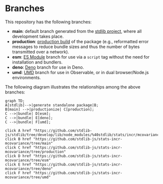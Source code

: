 <!--

@license Apache-2.0

Copyright (c) 2022 The Stdlib Authors.

Licensed under the Apache License, Version 2.0 (the "License");
you may not use this file except in compliance with the License.
You may obtain a copy of the License at

    http://www.apache.org/licenses/LICENSE-2.0

Unless required by applicable law or agreed to in writing, software
distributed under the License is distributed on an "AS IS" BASIS,
WITHOUT WARRANTIES OR CONDITIONS OF ANY KIND, either express or implied.
See the License for the specific language governing permissions and
limitations under the License.

-->

# Branches

This repository has the following branches:

-   **main**: default branch generated from the [stdlib project][stdlib-url], where all development takes place.
-   **production**: [production build][production-url] of the package (e.g., reformatted error messages to reduce bundle sizes and thus the number of bytes transmitted over a network).
-   **esm**: [ES Module][esm-url] branch for use via a `script` tag without the need for installation and bundlers.
-   **deno**: [Deno][deno-url] branch for use in Deno.
-   **umd**: [UMD][umd-url] branch for use in Observable, or in dual browser/Node.js environments.

The following diagram illustrates the relationships among the above branches:

```mermaid
graph TD;
A[stdlib]-->|generate standalone package|B;
B[main] -->|productionize| C[production];
C -->|bundle| D[esm];
C -->|bundle| E[deno];
C -->|bundle| F[umd];

click A href "https://github.com/stdlib-js/stdlib/tree/develop/lib/node_modules/%40stdlib/stats/incr/mcovariance"
click B href "https://github.com/stdlib-js/stats-incr-mcovariance/tree/main"
click C href "https://github.com/stdlib-js/stats-incr-mcovariance/tree/production"
click D href "https://github.com/stdlib-js/stats-incr-mcovariance/tree/esm"
click E href "https://github.com/stdlib-js/stats-incr-mcovariance/tree/deno"
click F href "https://github.com/stdlib-js/stats-incr-mcovariance/tree/umd"
```

[stdlib-url]: https://github.com/stdlib-js/stdlib/tree/develop/lib/node_modules/%40stdlib/stats/incr/mcovariance
[production-url]: https://github.com/stdlib-js/stats-incr-mcovariance/tree/production
[deno-url]: https://github.com/stdlib-js/stats-incr-mcovariance/tree/deno
[umd-url]: https://github.com/stdlib-js/stats-incr-mcovariance/tree/umd
[esm-url]: https://github.com/stdlib-js/stats-incr-mcovariance/tree/esm